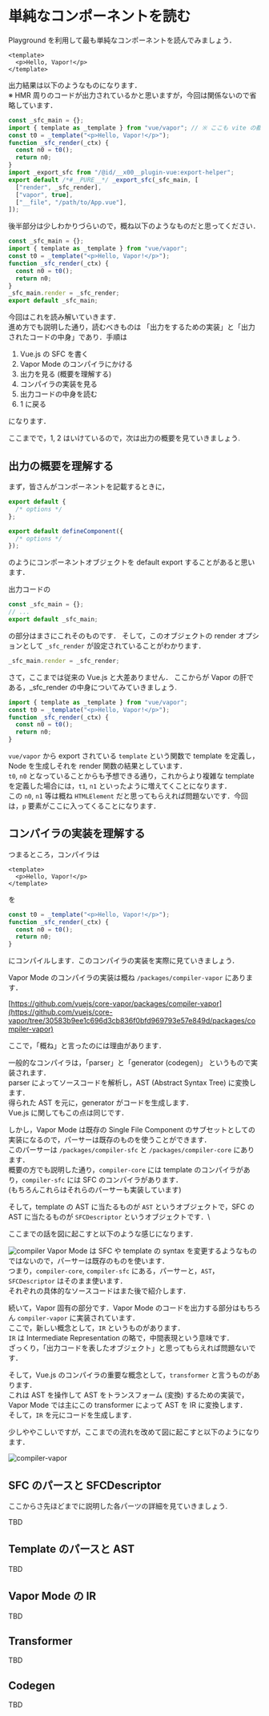 # 単純なコンポーネントを読む

Playground を利用して最も単純なコンポーネントを読んでみましょう．

```vue
<template>
  <p>Hello, Vapor!</p>
</template>
```

出力結果は以下のようなものになります．\
※ HMR 周りのコードが出力されているかと思いますが，今回は関係ないので省略しています．

```js
const _sfc_main = {};
import { template as _template } from "vue/vapor"; // ※ ここも vite の都合で実際には fs へのパスになってますが，ここでは簡略化しています．
const t0 = _template("<p>Hello, Vapor!</p>");
function _sfc_render(_ctx) {
  const n0 = t0();
  return n0;
}
import _export_sfc from "/@id/__x00__plugin-vue:export-helper";
export default /*#__PURE__*/ _export_sfc(_sfc_main, [
  ["render", _sfc_render],
  ["vapor", true],
  ["__file", "/path/to/App.vue"],
]);
```

後半部分は少しわかりづらいので，概ね以下のようなものだと思ってください．

```js
const _sfc_main = {};
import { template as _template } from "vue/vapor";
const t0 = _template("<p>Hello, Vapor!</p>");
function _sfc_render(_ctx) {
  const n0 = t0();
  return n0;
}
_sfc_main.render = _sfc_render;
export default _sfc_main;
```

今回はこれを読み解いていきます．\
進め方でも説明した通り，読むべきものは 「出力をするための実装」と「出力されたコードの中身」であり．手順は

1. Vue.js の SFC を書く
1. Vapor Mode のコンパイラにかける
1. 出力を見る (概要を理解する)
1. コンパイラの実装を見る
1. 出力コードの中身を読む
1. 1 に戻る

になります．

ここまでで，1, 2 はいけているので，次は出力の概要を見ていきましょう.

## 出力の概要を理解する

まず，皆さんがコンポーネントを記載するときに，

```ts
export default {
  /* options */
};
```

```ts
export default defineComponent({
  /* options */
});
```

のようにコンポーネントオブジェクトを default export することがあると思います．

出力コードの

```js
const _sfc_main = {};
// ...
export default _sfc_main;
```

の部分はまさにこれそのものです．
そして，このオブジェクトの render オプションとして `_sfc_render` が設定されていることがわかります．

```js
_sfc_main.render = _sfc_render;
```

さて，ここまでは従来の Vue.js と大差ありません．
ここからが Vapor の肝である，\_sfc_render の中身についてみていきましょう.

```js
import { template as _template } from "vue/vapor";
const t0 = _template("<p>Hello, Vapor!</p>");
function _sfc_render(_ctx) {
  const n0 = t0();
  return n0;
}
```

`vue/vapor` から export されている `template` という関数で template を定義し，Node を生成しそれを render 関数の結果としています．\
`t0`, `n0` となっていることからも予想できる通り，これからより複雑な template を定義した場合には，`t1`, `n1` といったように増えてくことになります．\
この `n0`, `n1` 等は概ね `HTMLElement` だと思ってもらえれば問題ないです．今回は，`p` 要素がここに入ってくることになります．

## コンパイラの実装を理解する

つまるところ，コンパイラは

```vue
<template>
  <p>Hello, Vapor!</p>
</template>
```

を

```js
const t0 = _template("<p>Hello, Vapor!</p>");
function _sfc_render(_ctx) {
  const n0 = t0();
  return n0;
}
```

にコンパイルします．このコンパイラの実装を実際に見ていきましょう．

Vapor Mode のコンパイラの実装は概ね `/packages/compiler-vapor` にあります．

[https://github.com/vuejs/core-vapor/packages/compiler-vapor](https://github.com/vuejs/core-vapor/tree/30583b9ee1c696d3cb836f0bfd969793e57e849d/packages/compiler-vapor)

ここで，「概ね」と言ったのには理由があります．

一般的なコンパイラは，「parser」と「generator (codegen)」 というもので実装されます．\
parser によってソースコードを解析し，AST (Abstract Syntax Tree) に変換します．\
得られた AST を元に，generator がコードを生成します．\
Vue.js に関してもこの点は同じです．

しかし，Vapor Mode は既存の Single File Component のサブセットとしての実装になるので，パーサーは既存のものを使うことができます．\
このパーサーは `/packages/compiler-sfc` と `/packages/compiler-core` にあります．\
概要の方でも説明した通り，`compiler-core` には template のコンパイラがあり，`compiler-sfc` には SFC のコンパイラがあります．\
(もちろんこれらはそれらのパーサーも実装しています)

そして，template の AST に当たるものが `AST` というオブジェクトで，SFC の AST に当たるものが `SFCDescriptor` というオブジェクトです．\

ここまでの話を図に起こすと以下のような感じになります．

![compiler](/read-simplest-component/compiler.drawio.png)
Vapor Mode は SFC や template の syntax を変更するようなものではないので，パーサーは既存のものを使います．\
つまり，`compiler-core`, `compiler-sfc` にある，パーサーと，`AST`，`SFCDescriptor` はそのまま使います．\
それぞれの具体的なソースコードはまた後で紹介します．

続いて，Vapor 固有の部分です．Vapor Mode のコードを出力する部分はもちろん `compiler-vapor` に実装されています．\
ここで，新しい概念として，`IR` というものがあります．\
`IR` は Intermediate Representation の略で，中間表現という意味です．\
ざっくり，「出力コードを表したオブジェクト」と思ってもらえれば問題ないです．

そして，Vue.js のコンパイラの重要な概念として，`transformer` と言うものがあります．\
これは AST を操作して AST をトランスフォーム (変換) するための実装で，Vapor Mode では主にこの transformer によって AST を IR に変換します．\
そして，`IR` を元にコードを生成します．

少しややこしいですが，ここまでの流れを改めて図に起こすと以下のようになります．

![compiler-vapor](/read-simplest-component/compiler-vapor.drawio.png)

## SFC のパースと SFCDescriptor

ここからさ先ほどまでに説明した各パーツの詳細を見ていきましょう.

TBD

## Template のパースと AST

TBD

## Vapor Mode の IR

TBD

## Transformer

TBD

## Codegen

TBD
